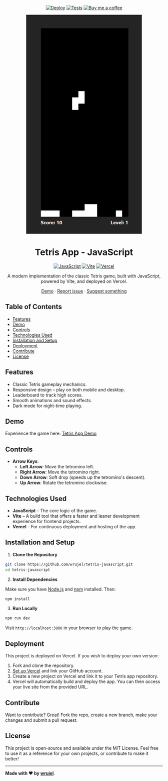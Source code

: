 <div align='center'>

  [![Deploy][deploy-active]](/) 
  [![Tests][tests-passed]](/) 
  [![Buy me a coffee][buy-me-a-coffee]][buy-me-a-coffee-link]

</div>

<div align='center'>
  <a href='/'>
    <img
      src='/images/screenshot.png'
      alt='Screenshot of the app'
    />
  </a>
</div>

<div align='center'>
  <h1>Tetris App - JavaScript</h1>
</div>

<div align='center'>
  
  [![JavaScript][javascript]][javascript-link]
  [![Vite][vite]][vite-link]
  [![Vercel][vercel]][vercel-link]

</div>

<div align='center'>
  A modern implementation of the classic Tetris game, built with JavaScript, powered by Vite, and deployed on Vercel.

  [Demo](https://tetris-javascript-wrujel.vercel.app/) · [Report issue](/issues) · [Suggest something](/issues)
</div>

## Table of Contents

- [Features](#features)
- [Demo](#demo)
- [Controls](#controls)
- [Technologies Used](#technologies-used)
- [Installation and Setup](#installation-and-setup)
- [Deployment](#deployment)
- [Contribute](#contribute)
- [License](#license)

## Features

- Classic Tetris gameplay mechanics.
- Responsive design – play on both mobile and desktop.
- Leaderboard to track high scores.
- Smooth animations and sound effects.
- Dark mode for night-time playing.

## Demo

Experience the game here: [Tetris App Demo](https://tetris-javascript-wrujel.vercel.app/)

## Controls

- **Arrow Keys**:
  - **Left Arrow**: Move the tetromino left.
  - **Right Arrow**: Move the tetromino right.
  - **Down Arrow**: Soft drop (speeds up the tetromino's descent).
  - **Up Arrow**: Rotate the tetromino clockwise.

## Technologies Used

- **JavaScript** – The core logic of the game.
- **Vite** – A build tool that offers a faster and leaner development experience for frontend projects.
- **Vercel** – For continuous deployment and hosting of the app.

## Installation and Setup

1. **Clone the Repository**

```bash
git clone https://github.com/wrujel/tetris-javascript.git
cd tetris-javascript
```

2. **Install Dependencies**

Make sure you have [Node.js](https://nodejs.org/) and [npm](https://www.npmjs.com/) installed. Then:

```bash
npm install
```

3. **Run Locally**

```bash
npm run dev
```

Visit `http://localhost:3000` in your browser to play the game.

## Deployment

This project is deployed on Vercel. If you wish to deploy your own version:

1. Fork and clone the repository.
2. [Set up Vercel](https://vercel.com/) and link your GitHub account.
3. Create a new project on Vercel and link it to your Tetris app repository.
4. Vercel will automatically build and deploy the app. You can then access your live site from the provided URL.

## Contribute

Want to contribute? Great! Fork the repo, create a new branch, make your changes and submit a pull request.

## License

This project is open-source and available under the MIT License. Feel free to use it as a reference for your own projects, or contribute to make it better!

---

**Made with ❤️ by [wrujel](https://github.com/wrujel)**.



<!-- Badges -->
[deploy-active]: https://img.shields.io/badge/Deploy-Active-success?style=for-the-badge&logoColor=white
[tests-passed]: https://img.shields.io/badge/Test-Passed-success?style=for-the-badge&color=green
[buy-me-a-coffee]: https://img.shields.io/badge/Buy%20me%20a%20coffee-FF813F?style=for-the-badge&logo=buy-me-a-coffee
[nextjs]: https://img.shields.io/badge/Next.js-black?style=for-the-badge&logo=next.js
[typescript]: https://img.shields.io/badge/Typescript-007ACC?style=for-the-badge&logo=typescript&logoColor=white&color=blue
[tailwindcss]: https://img.shields.io/badge/Tailwind%20CSS-38B2AC?style=for-the-badge&logo=tailwind-css&logoColor=white
[react]: https://img.shields.io/badge/React-61DAFB?style=for-the-badge&logo=react&logoColor=white
[lodash]: https://img.shields.io/badge/Lodash-gray?style=for-the-badge&logo=lodash
[next-auth]: https://img.shields.io/badge/Next--Auth-black?style=for-the-badge&logo=next.js
[prisma]: https://img.shields.io/badge/Prisma-2D3748?style=for-the-badge&logo=prisma&logoColor=white
[axios]: https://img.shields.io/badge/Axios-56A7F7?style=for-the-badge&logo=axios&logoColor=white
[react-icons]: https://img.shields.io/badge/React--Icons-61DAFB?style=for-the-badge&logo=react&logoColor=white
[swr]: https://img.shields.io/badge/SWR-black?style=for-the-badge&logo=next.js
[zustand]: https://img.shields.io/badge/Zustand-gray?style=for-the-badge&logo=npm
[react-player]: https://img.shields.io/badge/React--Player-gray?style=for-the-badge&logo=npm
[mongodb]: https://img.shields.io/badge/MongoDB-47A248?style=for-the-badge&logo=mongodb&logoColor=white
[vercel]: https://img.shields.io/badge/Vercel-000000?style=for-the-badge&logo=vercel&logoColor=white
[vite]: https://img.shields.io/badge/Vite-646CFF?style=for-the-badge&logo=vite&logoColor=white
[javascript]: https://img.shields.io/badge/JavaScript-323330?style=for-the-badge&logo=javascript&logoColor=F7DF1E

<!-- Badges links -->
[buy-me-a-coffee-link]: https://www.buymeacoffee.com/wrujel
[nextjs-link]: https://nextjs.org/
[typescript-link]: https://www.typescriptlang.org/
[tailwindcss-link]: https://tailwindcss.com/
[react-link]: https://reactjs.org/
[lodash-link]: https://lodash.com/
[next-auth-link]: https://next-auth.js.org/
[prisma-link]: https://www.prisma.io/
[axios-link]: https://axios-http.com/
[react-icons-link]: https://react-icons.github.io/react-icons/
[swr-link]: https://swr.vercel.app/
[zustand-link]: https://zustand.surge.sh/
[react-player-link]: https://www.npmjs.com/package/react-player
[mongodb-link]: https://www.mongodb.com/
[vercel-link]: https://vercel.com/
[vite-link]: https://vitejs.dev/
[javascript-link]: https://developer.mozilla.org/en-US/docs/Web/JavaScript
